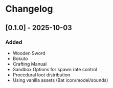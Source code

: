 # Changelog

## [0.1.0] - 2025-10-03

### Added

- Wooden Sword
- Bokuto
- Crafting Manual
- Sandbox Options for spawn rate control
- Procedural loot distribution
- Using vanilla assets (Bat icon/model/sounds)
